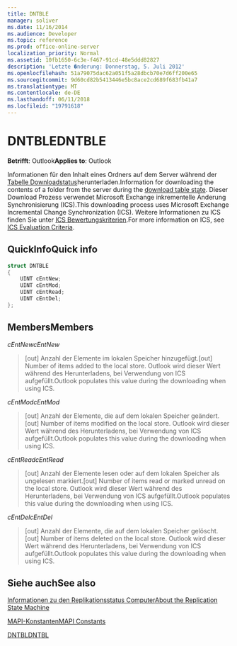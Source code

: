```yaml
---
title: DNTBLE
manager: soliver
ms.date: 11/16/2014
ms.audience: Developer
ms.topic: reference
ms.prod: office-online-server
localization_priority: Normal
ms.assetid: 10fb1650-6c3e-f467-91cd-48e5ddd82827
description: 'Letzte �nderung: Donnerstag, 5. Juli 2012'
ms.openlocfilehash: 51a79075dac62a051f5a28dbcb70e7d6ff200e65
ms.sourcegitcommit: 9d60cd82b5413446e5bc8ace2cd689f683fb41a7
ms.translationtype: MT
ms.contentlocale: de-DE
ms.lasthandoff: 06/11/2018
ms.locfileid: "19791618"
---
```

# <a name="dntble"></a><span data-ttu-id="31dc7-103">DNTBLE</span><span class="sxs-lookup"><span data-stu-id="31dc7-103">DNTBLE</span></span>

  
  
<span data-ttu-id="31dc7-104">**Betrifft**: Outlook</span><span class="sxs-lookup"><span data-stu-id="31dc7-104">**Applies to**: Outlook</span></span> 
  
<span data-ttu-id="31dc7-105">Informationen für den Inhalt eines Ordners auf dem Server während der [Tabelle Downloadstatus](download-table-state.md)herunterladen.</span><span class="sxs-lookup"><span data-stu-id="31dc7-105">Information for downloading the contents of a folder from the server during the [download table state](download-table-state.md).</span></span> <span data-ttu-id="31dc7-106">Dieser Download Prozess verwendet Microsoft Exchange inkrementelle Änderung Synchronisierung (ICS).</span><span class="sxs-lookup"><span data-stu-id="31dc7-106">This downloading process uses Microsoft Exchange Incremental Change Synchronization (ICS).</span></span> <span data-ttu-id="31dc7-107">Weitere Informationen zu ICS finden Sie unter [ICS Bewertungskriterien](http://msdn.microsoft.com/de-de/library/aa579252%28EXCHG.80%29.aspx).</span><span class="sxs-lookup"><span data-stu-id="31dc7-107">For more information on ICS, see [ICS Evaluation Criteria](http://msdn.microsoft.com/de-de/library/aa579252%28EXCHG.80%29.aspx).</span></span>
  
## <a name="quick-info"></a><span data-ttu-id="31dc7-108">QuickInfo</span><span class="sxs-lookup"><span data-stu-id="31dc7-108">Quick info</span></span>

```cpp
struct DNTBLE 
{ 
    UINT cEntNew; 
    UINT cEntMod; 
    UINT cEntRead; 
    UINT cEntDel; 
};
```

## <a name="members"></a><span data-ttu-id="31dc7-109">Members</span><span class="sxs-lookup"><span data-stu-id="31dc7-109">Members</span></span>

 <span data-ttu-id="31dc7-110">_cEntNew_</span><span class="sxs-lookup"><span data-stu-id="31dc7-110">_cEntNew_</span></span>
  
> <span data-ttu-id="31dc7-111">[out] Anzahl der Elemente im lokalen Speicher hinzugefügt.</span><span class="sxs-lookup"><span data-stu-id="31dc7-111">[out] Number of items added to the local store.</span></span> <span data-ttu-id="31dc7-112">Outlook wird dieser Wert während des Herunterladens, bei Verwendung von ICS aufgefüllt.</span><span class="sxs-lookup"><span data-stu-id="31dc7-112">Outlook populates this value during the downloading when using ICS.</span></span>
    
 <span data-ttu-id="31dc7-113">_cEntMod_</span><span class="sxs-lookup"><span data-stu-id="31dc7-113">_cEntMod_</span></span>
  
> <span data-ttu-id="31dc7-114">[out] Anzahl der Elemente, die auf dem lokalen Speicher geändert.</span><span class="sxs-lookup"><span data-stu-id="31dc7-114">[out] Number of items modified on the local store.</span></span> <span data-ttu-id="31dc7-115">Outlook wird dieser Wert während des Herunterladens, bei Verwendung von ICS aufgefüllt.</span><span class="sxs-lookup"><span data-stu-id="31dc7-115">Outlook populates this value during the downloading when using ICS.</span></span>
    
 <span data-ttu-id="31dc7-116">_cEntRead_</span><span class="sxs-lookup"><span data-stu-id="31dc7-116">_cEntRead_</span></span>
  
> <span data-ttu-id="31dc7-117">[out] Anzahl der Elemente lesen oder auf dem lokalen Speicher als ungelesen markiert.</span><span class="sxs-lookup"><span data-stu-id="31dc7-117">[out] Number of items read or marked unread on the local store.</span></span> <span data-ttu-id="31dc7-118">Outlook wird dieser Wert während des Herunterladens, bei Verwendung von ICS aufgefüllt.</span><span class="sxs-lookup"><span data-stu-id="31dc7-118">Outlook populates this value during the downloading when using ICS.</span></span>
    
 <span data-ttu-id="31dc7-119">_cEntDel_</span><span class="sxs-lookup"><span data-stu-id="31dc7-119">_cEntDel_</span></span>
  
> <span data-ttu-id="31dc7-120">[out] Anzahl der Elemente, die auf dem lokalen Speicher gelöscht.</span><span class="sxs-lookup"><span data-stu-id="31dc7-120">[out] Number of items deleted on the local store.</span></span> <span data-ttu-id="31dc7-121">Outlook wird dieser Wert während des Herunterladens, bei Verwendung von ICS aufgefüllt.</span><span class="sxs-lookup"><span data-stu-id="31dc7-121">Outlook populates this value during the downloading when using ICS.</span></span>
    
## <a name="see-also"></a><span data-ttu-id="31dc7-122">Siehe auch</span><span class="sxs-lookup"><span data-stu-id="31dc7-122">See also</span></span>



[<span data-ttu-id="31dc7-123">Informationen zu den Replikationsstatus Computer</span><span class="sxs-lookup"><span data-stu-id="31dc7-123">About the Replication State Machine</span></span>](about-the-replication-state-machine.md)
  
[<span data-ttu-id="31dc7-124">MAPI-Konstanten</span><span class="sxs-lookup"><span data-stu-id="31dc7-124">MAPI Constants</span></span>](mapi-constants.md)
  
[<span data-ttu-id="31dc7-125">DNTBL</span><span class="sxs-lookup"><span data-stu-id="31dc7-125">DNTBL</span></span>](dntbl.md)

